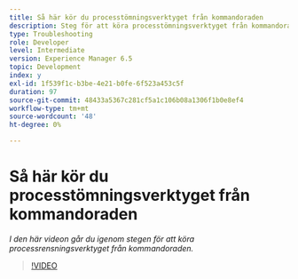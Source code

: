 ```yaml
---
title: Så här kör du processtömningsverktyget från kommandoraden
description: Steg för att köra processtömningsverktyget från kommandoraden för att ta bort poster från jobbhanterartabellen
type: Troubleshooting
role: Developer
level: Intermediate
version: Experience Manager 6.5
topic: Development
index: y
exl-id: 1f539f1c-b3be-4e21-b0fe-6f523a453c5f
duration: 97
source-git-commit: 48433a5367c281cf5a1c106b08a1306f1b0e8ef4
workflow-type: tm+mt
source-wordcount: '48'
ht-degree: 0%

---
```


# Så här kör du processtömningsverktyget från kommandoraden

*I den här videon går du igenom stegen för att köra processrensningsverktyget från kommandoraden.*

>[!VIDEO](https://video.tv.adobe.com/v/3438371?quality=12&learn=on&captions=swe)

